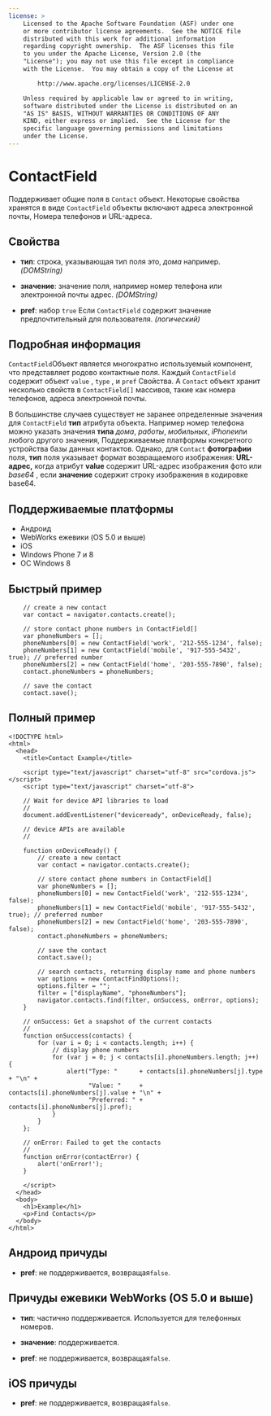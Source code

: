 ```yaml
---
license: >
    Licensed to the Apache Software Foundation (ASF) under one
    or more contributor license agreements.  See the NOTICE file
    distributed with this work for additional information
    regarding copyright ownership.  The ASF licenses this file
    to you under the Apache License, Version 2.0 (the
    "License"); you may not use this file except in compliance
    with the License.  You may obtain a copy of the License at

        http://www.apache.org/licenses/LICENSE-2.0

    Unless required by applicable law or agreed to in writing,
    software distributed under the License is distributed on an
    "AS IS" BASIS, WITHOUT WARRANTIES OR CONDITIONS OF ANY
    KIND, either express or implied.  See the License for the
    specific language governing permissions and limitations
    under the License.
---
```


# ContactField

Поддерживает общие поля в `Contact` объект. Некоторые свойства хранятся в виде `ContactField` объекты включают адреса электронной почты, Номера телефонов и URL-адреса.

## Свойства

*   **тип**: строка, указывающая тип поля это, *дома* например. *(DOMString)*

*   **значение**: значение поля, например номер телефона или электронной почты адрес. *(DOMString)*

*   **pref**: набор `true` Если `ContactField` содержит значение предпочтительный для пользователя. *(логический)*

## Подробная информация

`ContactField`Объект является многократно используемый компонент, что представляет родово контактные поля. Каждый `ContactField` содержит объект `value` , `type` , и `pref` Свойства. A `Contact` объект хранит несколько свойств в `ContactField[]` массивов, такие как номера телефонов, адреса электронной почты.

В большинстве случаев существует не заранее определенные значения для `ContactField` **тип** атрибута объекта. Например номер телефона можно указать значения **типа** *дома*, *работы*, *мобильных*, *iPhone*или любого другого значения, Поддерживаемые платформы конкретного устройства базы данных контактов. Однако, для `Contact` **фотографии** поля, **тип** поля указывает формат возвращаемого изображения: **URL-адрес,** когда атрибут **value** содержит URL-адрес изображения фото или *base64* , если **значение** содержит строку изображения в кодировке base64. 

## Поддерживаемые платформы

*   Андроид
*   WebWorks ежевики (OS 5.0 и выше)
*   iOS
*   Windows Phone 7 и 8
*   ОС Windows 8

## Быстрый пример

        // create a new contact
        var contact = navigator.contacts.create();
    
        // store contact phone numbers in ContactField[]
        var phoneNumbers = [];
        phoneNumbers[0] = new ContactField('work', '212-555-1234', false);
        phoneNumbers[1] = new ContactField('mobile', '917-555-5432', true); // preferred number
        phoneNumbers[2] = new ContactField('home', '203-555-7890', false);
        contact.phoneNumbers = phoneNumbers;
    
        // save the contact
        contact.save();
    

## Полный пример

    <!DOCTYPE html>
    <html>
      <head>
        <title>Contact Example</title>
    
        <script type="text/javascript" charset="utf-8" src="cordova.js"></script>
        <script type="text/javascript" charset="utf-8">
    
        // Wait for device API libraries to load
        //
        document.addEventListener("deviceready", onDeviceReady, false);
    
        // device APIs are available
        //
    
        function onDeviceReady() {
            // create a new contact
            var contact = navigator.contacts.create();
    
            // store contact phone numbers in ContactField[]
            var phoneNumbers = [];
            phoneNumbers[0] = new ContactField('work', '212-555-1234', false);
            phoneNumbers[1] = new ContactField('mobile', '917-555-5432', true); // preferred number
            phoneNumbers[2] = new ContactField('home', '203-555-7890', false);
            contact.phoneNumbers = phoneNumbers;
    
            // save the contact
            contact.save();
    
            // search contacts, returning display name and phone numbers
            var options = new ContactFindOptions();
            options.filter = "";
            filter = ["displayName", "phoneNumbers"];
            navigator.contacts.find(filter, onSuccess, onError, options);
        }
    
        // onSuccess: Get a snapshot of the current contacts
        //
        function onSuccess(contacts) {
            for (var i = 0; i < contacts.length; i++) {
                // display phone numbers
                for (var j = 0; j < contacts[i].phoneNumbers.length; j++) {
                    alert("Type: "      + contacts[i].phoneNumbers[j].type  + "\n" +
                          "Value: "     + contacts[i].phoneNumbers[j].value + "\n" +
                          "Preferred: " + contacts[i].phoneNumbers[j].pref);
                }
            }
        };
    
        // onError: Failed to get the contacts
        //
        function onError(contactError) {
            alert('onError!');
        }
    
        </script>
      </head>
      <body>
        <h1>Example</h1>
        <p>Find Contacts</p>
      </body>
    </html>
    

## Андроид причуды

*   **pref**: не поддерживается, возвращая`false`.

## Причуды ежевики WebWorks (OS 5.0 и выше)

*   **тип**: частично поддерживается. Используется для телефонных номеров.

*   **значение**: поддерживается.

*   **pref**: не поддерживается, возвращая`false`.

## iOS причуды

*   **pref**: не поддерживается, возвращая`false`.